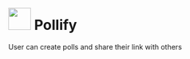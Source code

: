 # <img src="https://nm-pollify.herokuapp.com/images/icon.png" style="height:45px; margin-top:50px;"> Pollify
User can create polls and share their link with others
